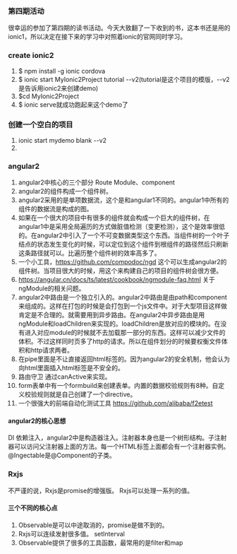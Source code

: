 ### 第四期活动

很幸运的参加了第四期的读书活动。今天大致翻了一下收到的书，这本书还是用的ionic1，所以决定在接下来的学习中对照着ionic的官网同时学习。

### create ionic2 

1. $ npm install -g ionic cordova
2. $ ionic start MyIonic2Project tutorial --v2(tutorial是这个项目的模版，--v2是告诉用ionic2来创建demo)
3. $cd MyIonic2Project
4. $ ionic serve就成功跑起来这个demo了


### 创建一个空白的项目

1. ionic start mydemo blank --v2
2. 



### angular2 

1. angular2中核心的三个部分 Route Module、component
2. angular2的组件构成一个组件树。
3. angular2采用的是单项数据流，这个是和angular1不同的。angular1中所有的组件的数据流是构成的图。
4. 如果在一个很大的项目中有很多的组件就会构成一个巨大的组件树，在angular1中是采用全局遍历的方式做脏值检测（变更检测），这个是效率很低的。在angular2中引入了一个不可变数据类型这个东西。当组件树的一个叶子结点的状态发生变化的时候，可以定位到这个组件到根组件的路径然后只刷新这条路径就可以。比遍历整个组件树的效率高多了。
5. 一个小工具，https://github.com/compodoc/ngd 这个可以生成angular2的组件树。当项目很大的时候，用这个来构建自己的项目的组件树会很方便。
6. https://angular.cn/docs/ts/latest/cookbook/ngmodule-faq.html 关于ngModule的相关问题。
7. angular2中路由是一个独立引入的。angular2中路由是由path和component来组成的。这样在打包的时候是会打包到一个js文件中。对于大型项目这样做肯定是不合理的。就需要用到异步路由。在angular2中异步路由是用ngModule和loadChildren来实现的。loadChildren是放对应的模块的。在没有进入对应module的时候就不去加载那一部分的东西。这样可以减少文件的体积。不过这样同时页多了http的请求。所以在组件划分的时候要权衡文件体积和http请求两者。
8. 在pipe里面是不让直接返回html标签的。因为angular2的安全机制，他会认为向html里面插入html标签是不安全的。
9. 路由守卫 通过canActive来实现。
10. form表单中有一个formbuild来创建表单。内置的数据校验规则有8种。自定义校验规则就是自己创建了一个directive。
11. 一个很强大的前端自动化测试工具 https://github.com/alibaba/f2etest


#### angular2的核心思想

 DI 依赖注入，angular2中是构造器注入。注射器本身也是一个树形结构。子注射器可以访问父注射器上面的方法。每一个HTML标签上面都会有一个注射器实例。@Ingectable是@Component的子类。
 
 ### Rxjs
 
 不严谨的说，Rxjs是promise的增强版。
 Rxjs可以处理一系列的值。
 
 #### 三个不同的核心点
 1. Observable是可以中途取消的，promise是做不到的。
 2. Rxjs可以连续发射很多值。 setInterval
 3. Observable提供了很多的工具函数，最常用的是filter和map